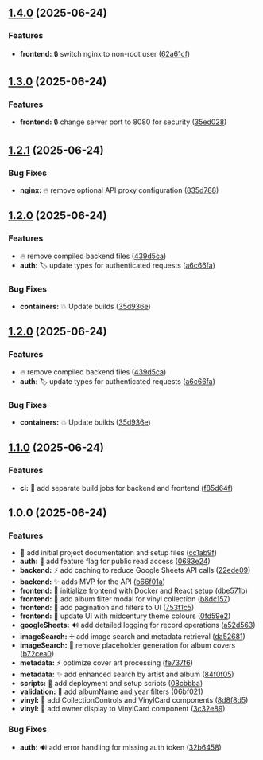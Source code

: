 ## [1.4.0](https://github.com/circleeh/disco/compare/v1.3.0...v1.4.0) (2025-06-24)

### Features

* **frontend:** 🔒️ switch nginx to non-root user ([62a61cf](https://github.com/circleeh/disco/commit/62a61cf8ad43c88d0be73450a201cfb2ae96e51f))

## [1.3.0](https://github.com/circleeh/disco/compare/v1.2.1...v1.3.0) (2025-06-24)

### Features

* **frontend:** 🔒️ change server port to 8080 for security ([35ed028](https://github.com/circleeh/disco/commit/35ed0282d467caff874fb30d864c0529b315bd14))

## [1.2.1](https://github.com/circleeh/disco/compare/v1.2.0...v1.2.1) (2025-06-24)

### Bug Fixes

* **nginx:** 🔥 remove optional API proxy configuration ([835d788](https://github.com/circleeh/disco/commit/835d788bcefaa9c92c282d764f69d6539b6b15e4))

## [1.2.0](https://github.com/circleeh/disco/compare/v1.1.0...v1.2.0) (2025-06-24)

### Features

* 🔥 remove compiled backend files ([439d5ca](https://github.com/circleeh/disco/commit/439d5ca007a1ee8c7ae61e228e81932f7bf888a3))
* **auth:** 🏷️  update types for authenticated requests ([a6c66fa](https://github.com/circleeh/disco/commit/a6c66faa488123df764046782a1a5b882bdc0b90))

### Bug Fixes

* **containers:** 💥 Update builds ([35d936e](https://github.com/circleeh/disco/commit/35d936e7567ae59ddd97e143e46fe762d5eeae94))

## [1.2.0](https://github.com/circleeh/disco/compare/v1.1.0...v1.2.0) (2025-06-24)

### Features

* 🔥 remove compiled backend files ([439d5ca](https://github.com/circleeh/disco/commit/439d5ca007a1ee8c7ae61e228e81932f7bf888a3))
* **auth:** 🏷️  update types for authenticated requests ([a6c66fa](https://github.com/circleeh/disco/commit/a6c66faa488123df764046782a1a5b882bdc0b90))

### Bug Fixes

* **containers:** 💥 Update builds ([35d936e](https://github.com/circleeh/disco/commit/35d936e7567ae59ddd97e143e46fe762d5eeae94))

## [1.1.0](https://github.com/circleeh/disco/compare/v1.0.0...v1.1.0) (2025-06-24)

### Features

* **ci:** 👷 add separate build jobs for backend and frontend ([f85d64f](https://github.com/circleeh/disco/commit/f85d64f9ca7dd973c762fe570d6e7c78ded1bdfc))

## 1.0.0 (2025-06-24)

### Features

* 🎉 add initial project documentation and setup files ([cc1ab9f](https://github.com/circleeh/disco/commit/cc1ab9ff3519b89e40c25eca69a47ccd05600647))
* **auth:** 🚩 add feature flag for public read access ([0683e24](https://github.com/circleeh/disco/commit/0683e2468dd226f22591029e2630925a0a0b1a7c))
* **backend:** ⚡️ add caching to reduce Google Sheets API calls ([22ede09](https://github.com/circleeh/disco/commit/22ede09c9eee3f1cdc7019fbaf2665a47a5bb9ba))
* **backend:** ✨ adds MVP for the API ([b66f01a](https://github.com/circleeh/disco/commit/b66f01aec2c9ebb92f0868c34b90dfeadcfb6766))
* **frontend:** 🎉 initialize frontend with Docker and React setup ([dbe571b](https://github.com/circleeh/disco/commit/dbe571b40a8fc671d21326b9b32c81c043c77a5a))
* **frontend:** 💄 add album filter modal for vinyl collection ([b8dc157](https://github.com/circleeh/disco/commit/b8dc157ba2da268492ec8c4f67b0e2b8b1c0fe51))
* **frontend:** 💄 add pagination and filters to UI ([753f1c5](https://github.com/circleeh/disco/commit/753f1c5c427cc1b57e496011c24bfa3c79ce52f9))
* **frontend:** 💄 update UI with midcentury theme colours ([0fd59e2](https://github.com/circleeh/disco/commit/0fd59e27612fb664552520e888313b02787444ee))
* **googleSheets:** 🔊 add detailed logging for record operations ([a52d563](https://github.com/circleeh/disco/commit/a52d5635f3898ede3590cd48afb4462b2d845ef6))
* **imageSearch:** ➕ add image search and metadata retrieval ([da52681](https://github.com/circleeh/disco/commit/da52681aac2f4d6ee13cdf7475db047c38195252))
* **imageSearch:** 🦺 remove placeholder generation for album covers ([b72cea0](https://github.com/circleeh/disco/commit/b72cea0500ebca16a1cc77a6c0c707e8aa768187))
* **metadata:** ⚡️ optimize cover art processing ([fe737f6](https://github.com/circleeh/disco/commit/fe737f65cd706104750535731bb0fd813dd4ab68))
* **metadata:** ✨ add enhanced search by artist and album ([84f0f05](https://github.com/circleeh/disco/commit/84f0f05f4e963e70180a6da847f145ff8b066ad9))
* **scripts:** 🎉 add deployment and setup scripts ([08cbbba](https://github.com/circleeh/disco/commit/08cbbba43da859a2a0abdf2f0c85a26d348a04c3))
* **validation:** 🦺 add albumName and year filters ([06bf021](https://github.com/circleeh/disco/commit/06bf021bc9c3dd1072cb76b72f41fc2c2ac97f79))
* **vinyl:** 💄 add CollectionControls and VinylCard components ([8d8f8d5](https://github.com/circleeh/disco/commit/8d8f8d5d71a8c06ba746bb7d76a0b6d747ae3d85))
* **vinyl:** 💄 add owner display to VinylCard component ([3c32e89](https://github.com/circleeh/disco/commit/3c32e8974d9e67207a63f39e009c02a6ae319f55))

### Bug Fixes

* **auth:** 🔊 add error handling for missing auth token ([32b6458](https://github.com/circleeh/disco/commit/32b6458fbe32e48db049713c817927545d0eb9e8))
